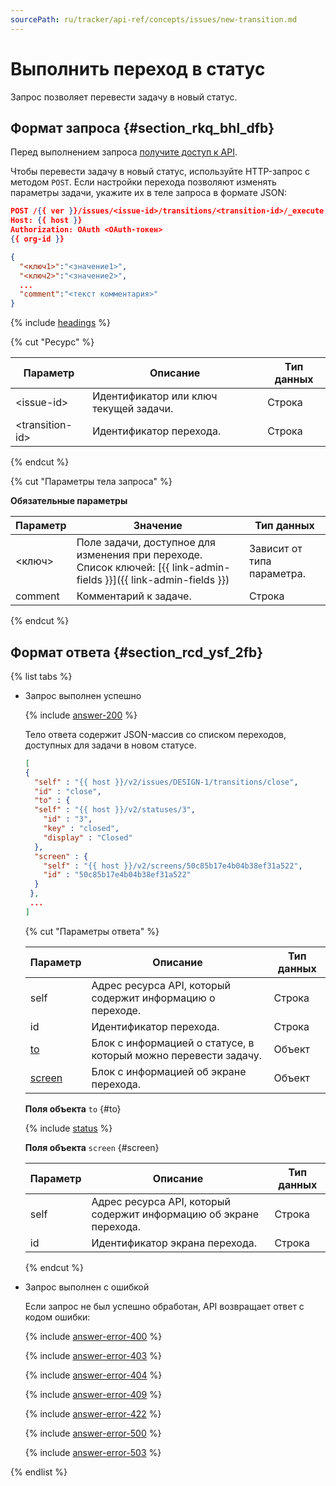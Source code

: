 ```yaml
---
sourcePath: ru/tracker/api-ref/concepts/issues/new-transition.md
---
```

# Выполнить переход в статус

Запрос позволяет перевести задачу в новый статус.

## Формат запроса {#section_rkq_bhl_dfb}

Перед выполнением запроса [получите доступ к API](../access.md).

Чтобы перевести задачу в новый статус, используйте HTTP-запрос с методом `POST`. Если настройки перехода позволяют изменять параметры задачи, укажите их в теле запроса в формате JSON:

```json
POST /{{ ver }}/issues/<issue-id>/transitions/<transition-id>/_execute
Host: {{ host }}
Authorization: OAuth <OAuth-токен>
{{ org-id }}

{
  "<ключ1>":"<значение1>",
  "<ключ2>":"<значение2>",
  ...
  "comment":"<текст комментария>"
}
```

{% include [headings](../../../_includes/tracker/api/headings.md) %}

{% cut "Ресурс" %}

Параметр | Описание | Тип данных
-------- | -------- | ----------
\<issue-id> | Идентификатор или ключ текущей задачи. | Строка
\<transition-id> | Идентификатор перехода. | Строка

{% endcut %} 

{% cut "Параметры тела запроса" %}

**Обязательные параметры**

Параметр | Значение | Тип данных
----- | ----- | -----
\<ключ\> | Поле задачи, доступное для изменения при переходе. Список ключей: [{{ link-admin-fields }}]({{ link-admin-fields }}) | Зависит от типа параметра.
comment | Комментарий к задаче. | Строка

{% endcut %}

## Формат ответа {#section_rcd_ysf_2fb}

{% list tabs %}

- Запрос выполнен успешно

    {% include [answer-200](../../../_includes/tracker/api/answer-200.md) %}
  
    Тело ответа содержит JSON-массив со списком переходов, доступных для задачи в новом статусе.
  
    ```json
    [ 
    {
      "self" : "{{ host }}/v2/issues/DESIGN-1/transitions/close",
      "id" : "close",
      "to" : {
      "self" : "{{ host }}/v2/statuses/3",
        "id" : "3",
        "key" : "closed",
        "display" : "Closed"
      },
      "screen" : {
        "self" : "{{ host }}/v2/screens/50c85b17e4b04b38ef31a522",
        "id" : "50c85b17e4b04b38ef31a522"
      }
     },
     ...
    ]
    ```
	
  {% cut "Параметры ответа" %}
	
  Параметр | Описание | Тип данных
  ----- | ----- | -----
  self | Адрес ресурса API, который содержит информацию о переходе. | Строка
  id | Идентификатор перехода. | Строка
  [to](#to) | Блок с информацией о статусе, в который можно перевести задачу. | Объект
  [screen](#screen) | Блок с информацией об экране перехода. | Объект
        
  **Поля объекта** `to` {#to}
		
  {% include [status](../../../_includes/tracker/api/status.md) %}
       
  **Поля объекта** `screen` {#screen}

  Параметр | Описание | Тип данных
  ----- | ----- | -----
  self | Адрес ресурса API, который содержит информацию об экране перехода. | Строка
  id | Идентификатор экрана перехода. | Строка

  {% endcut %}

- Запрос выполнен с ошибкой

  Если запрос не был успешно обработан, API возвращает ответ с кодом ошибки:

  {% include [answer-error-400](../../../_includes/tracker/api/answer-error-400.md) %}

  {% include [answer-error-403](../../../_includes/tracker/api/answer-error-403.md) %}

  {% include [answer-error-404](../../../_includes/tracker/api/answer-error-404.md) %}

  {% include [answer-error-409](../../../_includes/tracker/api/answer-error-409.md) %}

  {% include [answer-error-422](../../../_includes/tracker/api/answer-error-422.md) %}

  {% include [answer-error-500](../../../_includes/tracker/api/answer-error-500.md) %} 

  {% include [answer-error-503](../../../_includes/tracker/api/answer-error-503.md) %} 
	
{% endlist %}
